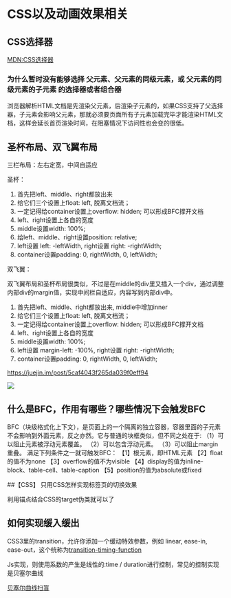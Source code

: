 # CSS以及动画效果相关

## CSS选择器

[MDN:CSS选择器](https://developer.mozilla.org/zh-CN/docs/Web/CSS/CSS_Selectors)

### 为什么暂时没有能够选择 父元素、父元素的同级元素，或 父元素的同级元素的子元素 的选择器或者组合器

浏览器解析HTML文档是先渲染父元素，后渲染子元素的，如果CSS支持了父选择器，子元素会影响父元素，那就必须要页面所有子元素加载完毕才能渲染HTML文档，这样会延长首页渲染时间，在阻塞情况下访问性也会变的很低。

##  圣杯布局、双飞翼布局 

三栏布局：左右定宽，中间自适应

圣杯：

1. 首先把left、middle、right都放出来
2. 给它们三个设置上float: left, 脱离文档流；
3. 一定记得给container设置上overflow: hidden; 可以形成BFC撑开文档
4. left、right设置上各自的宽度
5. middle设置width: 100%;
6. 给left、middle、right设置position: relative;
7. left设置 left: -leftWidth, right设置 right: -rightWidth;
8. container设置padding: 0, rightWidth, 0, leftWidth;

双飞翼：

双飞翼布局和圣杯布局很类似，不过是在middle的div里又插入一个div，通过调整内部div的margin值，实现中间栏自适应，内容写到内部div中。

1. 首先把left、middle、right都放出来, middle中增加inner
2. 给它们三个设置上float: left, 脱离文档流；
3. 一定记得给container设置上overflow: hidden; 可以形成BFC撑开文档
4. left、right设置上各自的宽度
5. middle设置width: 100%;
6. left设置 margin-left: -100%, right设置 right: -rightWidth;
7. container设置padding: 0, rightWidth, 0, leftWidth;

https://juejin.im/post/5caf4043f265da039f0eff94

![](https://tva1.sinaimg.cn/large/00831rSTgy1gclwfsh7wqj30vv0hvmyj.jpg)

## 什么是BFC，作用有哪些？哪些情况下会触发BFC

BFC（块级格式化上下文），是页面上的一个隔离的独立容器，容器里面的子元素不会影响到外面元素，反之亦然。它与普通的块框类似，但不同之处在于:
（1）可以阻止元素被浮动元素覆盖。
（2）可以包含浮动元素。
（3）可以阻止margin重叠。
满足下列条件之一就可触发BFC：
【1】根元素，即HTML元素
【2】float的值不为none
【3】overflow的值不为visible
【4】display的值为inline-block、table-cell、table-caption
【5】position的值为absolute或fixed

##【CSS】 只用CSS怎样实现标签页的切换效果

利用锚点结合CSS的target伪类就可以了

## 如何实现缓入缓出

CSS3里的transition，允许你添加一个缓动特效参数，例如 linear, ease-in, ease-out，这个统称为[transition-timing-function](https://developer.mozilla.org/zh-CN/docs/Web/CSS/transition-timing-function)

Js实现，则使用系数的产生是线性的:time / duration进行控制，常见的控制实现是贝塞尔曲线

[贝塞尔曲线扫盲](http://www.html-js.com/article/1628)